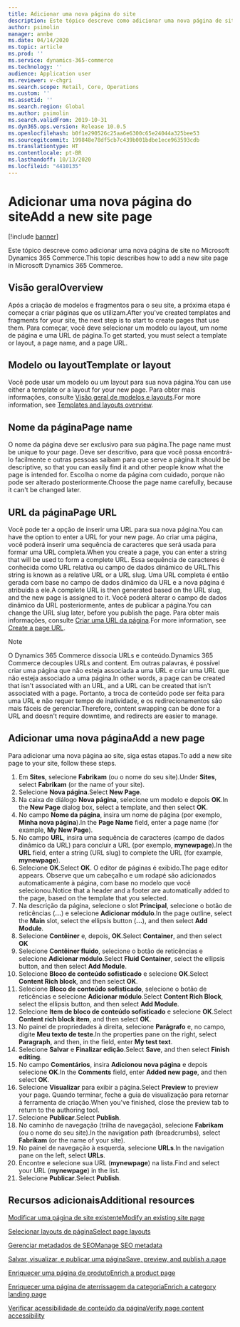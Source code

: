 ```yaml
---
title: Adicionar uma nova página do site
description: Este tópico descreve como adicionar uma nova página de site no Microsoft Dynamics 365 Commerce.
author: psimolin
manager: annbe
ms.date: 04/14/2020
ms.topic: article
ms.prod: ''
ms.service: dynamics-365-commerce
ms.technology: ''
audience: Application user
ms.reviewer: v-chgri
ms.search.scope: Retail, Core, Operations
ms.custom: ''
ms.assetid: ''
ms.search.region: Global
ms.author: psimolin
ms.search.validFrom: 2019-10-31
ms.dyn365.ops.version: Release 10.0.5
ms.openlocfilehash: b0f1e290526c25aa6e6300c65e24044a325bee53
ms.sourcegitcommit: 199848e78df5cb7c439b001bdbe1ece963593cdb
ms.translationtype: HT
ms.contentlocale: pt-BR
ms.lasthandoff: 10/13/2020
ms.locfileid: "4410135"
---
```

# <a name="add-a-new-site-page"></a><span data-ttu-id="2202d-103">Adicionar uma nova página do site</span><span class="sxs-lookup"><span data-stu-id="2202d-103">Add a new site page</span></span>


[!include [banner](includes/banner.md)]

<span data-ttu-id="2202d-104">Este tópico descreve como adicionar uma nova página de site no Microsoft Dynamics 365 Commerce.</span><span class="sxs-lookup"><span data-stu-id="2202d-104">This topic describes how to add a new site page in Microsoft Dynamics 365 Commerce.</span></span>

## <a name="overview"></a><span data-ttu-id="2202d-105">Visão geral</span><span class="sxs-lookup"><span data-stu-id="2202d-105">Overview</span></span>

<span data-ttu-id="2202d-106">Após a criação de modelos e fragmentos para o seu site, a próxima etapa é começar a criar páginas que os utilizam.</span><span class="sxs-lookup"><span data-stu-id="2202d-106">After you've created templates and fragments for your site, the next step is to start to create pages that use them.</span></span> <span data-ttu-id="2202d-107">Para começar, você deve selecionar um modelo ou layout, um nome de página e uma URL de página.</span><span class="sxs-lookup"><span data-stu-id="2202d-107">To get started, you must select a template or layout, a page name, and a page URL.</span></span>

## <a name="template-or-layout"></a><span data-ttu-id="2202d-108">Modelo ou layout</span><span class="sxs-lookup"><span data-stu-id="2202d-108">Template or layout</span></span>

<span data-ttu-id="2202d-109">Você pode usar um modelo ou um layout para sua nova página.</span><span class="sxs-lookup"><span data-stu-id="2202d-109">You can use either a template or a layout for your new page.</span></span> <span data-ttu-id="2202d-110">Para obter mais informações, consulte [Visão geral de modelos e layouts](templates-layouts-overview.md).</span><span class="sxs-lookup"><span data-stu-id="2202d-110">For more information, see [Templates and layouts overview](templates-layouts-overview.md).</span></span>

## <a name="page-name"></a><span data-ttu-id="2202d-111">Nome da página</span><span class="sxs-lookup"><span data-stu-id="2202d-111">Page name</span></span>

<span data-ttu-id="2202d-112">O nome da página deve ser exclusivo para sua página.</span><span class="sxs-lookup"><span data-stu-id="2202d-112">The page name must be unique to your page.</span></span> <span data-ttu-id="2202d-113">Deve ser descritivo, para que você possa encontrá-lo facilmente e outras pessoas saibam para que serve a página.</span><span class="sxs-lookup"><span data-stu-id="2202d-113">It should be descriptive, so that you can easily find it and other people know what the page is intended for.</span></span> <span data-ttu-id="2202d-114">Escolha o nome da página com cuidado, porque não pode ser alterado posteriormente.</span><span class="sxs-lookup"><span data-stu-id="2202d-114">Choose the page name carefully, because it can't be changed later.</span></span>

## <a name="page-url"></a><span data-ttu-id="2202d-115">URL da página</span><span class="sxs-lookup"><span data-stu-id="2202d-115">Page URL</span></span>

<span data-ttu-id="2202d-116">Você pode ter a opção de inserir uma URL para sua nova página.</span><span class="sxs-lookup"><span data-stu-id="2202d-116">You can have the option to enter a URL for your new page.</span></span> <span data-ttu-id="2202d-117">Ao criar uma página, você poderá inserir uma sequência de caracteres que será usada para formar uma URL completa.</span><span class="sxs-lookup"><span data-stu-id="2202d-117">When you create a page, you can enter a string that will be used to form a complete URL.</span></span> <span data-ttu-id="2202d-118">Essa sequência de caracteres é conhecida como URL relativa ou campo de dados dinâmico de URL.</span><span class="sxs-lookup"><span data-stu-id="2202d-118">This string is known as a relative URL or a URL slug.</span></span> <span data-ttu-id="2202d-119">Uma URL completa é então gerada com base no campo de dados dinâmico da URL e a nova página é atribuída a ele.</span><span class="sxs-lookup"><span data-stu-id="2202d-119">A complete URL is then generated based on the URL slug, and the new page is assigned to it.</span></span> <span data-ttu-id="2202d-120">Você poderá alterar o campo de dados dinâmico da URL posteriormente, antes de publicar a página.</span><span class="sxs-lookup"><span data-stu-id="2202d-120">You can change the URL slug later, before you publish the page.</span></span> <span data-ttu-id="2202d-121">Para obter mais informações, consulte [Criar uma URL da página](create-page-URL.md).</span><span class="sxs-lookup"><span data-stu-id="2202d-121">For more information, see [Create a page URL](create-page-URL.md).</span></span>

> [!NOTE]
> <span data-ttu-id="2202d-122">O Dynamics 365 Commerce dissocia URLs e conteúdo.</span><span class="sxs-lookup"><span data-stu-id="2202d-122">Dynamics 365 Commerce decouples URLs and content.</span></span> <span data-ttu-id="2202d-123">Em outras palavras, é possível criar uma página que não esteja associada a uma URL e criar uma URL que não esteja associado a uma página.</span><span class="sxs-lookup"><span data-stu-id="2202d-123">In other words, a page can be created that isn't associated with an URL, and a URL can be created that isn't associated with a page.</span></span> <span data-ttu-id="2202d-124">Portanto, a troca de conteúdo pode ser feita para uma URL e não requer tempo de inatividade, e os redirecionamentos são mais fáceis de gerenciar.</span><span class="sxs-lookup"><span data-stu-id="2202d-124">Therefore, content swapping can be done for a URL and doesn't require downtime, and redirects are easier to manage.</span></span>

## <a name="add-a-new-page"></a><span data-ttu-id="2202d-125">Adicionar uma nova página</span><span class="sxs-lookup"><span data-stu-id="2202d-125">Add a new page</span></span>

<span data-ttu-id="2202d-126">Para adicionar uma nova página ao site, siga estas etapas.</span><span class="sxs-lookup"><span data-stu-id="2202d-126">To add a new site page to your site, follow these steps.</span></span>

1. <span data-ttu-id="2202d-127">Em **Sites**, selecione **Fabrikam** (ou o nome do seu site).</span><span class="sxs-lookup"><span data-stu-id="2202d-127">Under **Sites**, select **Fabrikam** (or the name of your site).</span></span>
1. <span data-ttu-id="2202d-128">Selecione **Nova página**.</span><span class="sxs-lookup"><span data-stu-id="2202d-128">Select **New Page**.</span></span>
1. <span data-ttu-id="2202d-129">Na caixa de diálogo **Nova página**, selecione um modelo e depois **OK**.</span><span class="sxs-lookup"><span data-stu-id="2202d-129">In the **New Page** dialog box, select a template, and then select **OK**.</span></span>
1. <span data-ttu-id="2202d-130">No campo **Nome da página**, insira um nome de página (por exemplo, **Minha nova página**).</span><span class="sxs-lookup"><span data-stu-id="2202d-130">In the **Page Name** field, enter a page name (for example, **My New Page**).</span></span>
1. <span data-ttu-id="2202d-131">No campo **URL**, insira uma sequência de caracteres (campo de dados dinâmico da URL) para concluir a URL (por exemplo, **mynewpage**).</span><span class="sxs-lookup"><span data-stu-id="2202d-131">In the **URL** field, enter a string (URL slug) to complete the URL (for example, **mynewpage**).</span></span>
1. <span data-ttu-id="2202d-132">Selecione **OK**.</span><span class="sxs-lookup"><span data-stu-id="2202d-132">Select **OK**.</span></span> <span data-ttu-id="2202d-133">O editor de páginas é exibido.</span><span class="sxs-lookup"><span data-stu-id="2202d-133">The page editor appears.</span></span> <span data-ttu-id="2202d-134">Observe que um cabeçalho e um rodapé são adicionados automaticamente à página, com base no modelo que você selecionou.</span><span class="sxs-lookup"><span data-stu-id="2202d-134">Notice that a header and a footer are automatically added to the page, based on the template that you selected.</span></span>
1. <span data-ttu-id="2202d-135">Na descrição da página, selecione o slot **Principal**, selecione o botão de reticências (**...**) e selecione **Adicionar módulo**.</span><span class="sxs-lookup"><span data-stu-id="2202d-135">In the page outline, select the **Main** slot, select the ellipsis button (**...**), and then select **Add Module**.</span></span>
1. <span data-ttu-id="2202d-136">Selecione **Contêiner** e, depois, **OK**.</span><span class="sxs-lookup"><span data-stu-id="2202d-136">Select **Container**, and then select **OK**</span></span>
1. <span data-ttu-id="2202d-137">Selecione **Contêiner fluido**, selecione o botão de reticências e selecione **Adicionar módulo**.</span><span class="sxs-lookup"><span data-stu-id="2202d-137">Select **Fluid Container**, select the ellipsis button, and then select **Add Module**.</span></span>
1. <span data-ttu-id="2202d-138">Selecione **Bloco de conteúdo sofisticado** e selecione **OK**.</span><span class="sxs-lookup"><span data-stu-id="2202d-138">Select **Content Rich block**, and then select **OK**.</span></span>
1. <span data-ttu-id="2202d-139">Selecione **Bloco de conteúdo sofisticado**, selecione o botão de reticências e selecione **Adicionar módulo**.</span><span class="sxs-lookup"><span data-stu-id="2202d-139">Select **Content Rich Block**, select the ellipsis button, and then select **Add Module**.</span></span>
1. <span data-ttu-id="2202d-140">Selecione **Item de bloco de conteúdo sofisticado** e selecione **OK**.</span><span class="sxs-lookup"><span data-stu-id="2202d-140">Select **Content rich block item**, and then select **OK**.</span></span>
1. <span data-ttu-id="2202d-141">No painel de propriedades à direita, selecione **Parágrafo** e, no campo, digite **Meu texto de teste**.</span><span class="sxs-lookup"><span data-stu-id="2202d-141">In the properties pane on the right, select **Paragraph**, and then, in the field, enter **My test text**.</span></span>
1. <span data-ttu-id="2202d-142">Selecione **Salvar** e **Finalizar edição**.</span><span class="sxs-lookup"><span data-stu-id="2202d-142">Select **Save**, and then select **Finish editing**.</span></span>
1. <span data-ttu-id="2202d-143">No campo **Comentários**, insira **Adicionou nova página** e depois selecione **OK**.</span><span class="sxs-lookup"><span data-stu-id="2202d-143">In the **Comments** field, enter **Added new page**, and then select **OK**.</span></span>
1. <span data-ttu-id="2202d-144">Selecione **Visualizar** para exibir a página.</span><span class="sxs-lookup"><span data-stu-id="2202d-144">Select **Preview** to preview your page.</span></span> <span data-ttu-id="2202d-145">Quando terminar, feche a guia de visualização para retornar à ferramenta de criação.</span><span class="sxs-lookup"><span data-stu-id="2202d-145">When you've finished, close the preview tab to return to the authoring tool.</span></span>
1. <span data-ttu-id="2202d-146">Selecione **Publicar**.</span><span class="sxs-lookup"><span data-stu-id="2202d-146">Select **Publish**.</span></span>
1. <span data-ttu-id="2202d-147">No caminho de navegação (trilha de navegação), selecione **Fabrikam** (ou o nome do seu site).</span><span class="sxs-lookup"><span data-stu-id="2202d-147">In the navigation path (breadcrumbs), select **Fabrikam** (or the name of your site).</span></span>
1. <span data-ttu-id="2202d-148">No painel de navegação à esquerda, selecione **URLs**.</span><span class="sxs-lookup"><span data-stu-id="2202d-148">In the navigation pane on the left, select **URLs**.</span></span>
1. <span data-ttu-id="2202d-149">Encontre e selecione sua URL (**mynewpage**) na lista.</span><span class="sxs-lookup"><span data-stu-id="2202d-149">Find and select your URL (**mynewpage**) in the list.</span></span>
1. <span data-ttu-id="2202d-150">Selecione **Publicar**.</span><span class="sxs-lookup"><span data-stu-id="2202d-150">Select **Publish**.</span></span>

## <a name="additional-resources"></a><span data-ttu-id="2202d-151">Recursos adicionais</span><span class="sxs-lookup"><span data-stu-id="2202d-151">Additional resources</span></span>

[<span data-ttu-id="2202d-152">Modificar uma página de site existente</span><span class="sxs-lookup"><span data-stu-id="2202d-152">Modify an existing site page</span></span>](modify-existing-page.md)

[<span data-ttu-id="2202d-153">Selecionar layouts de página</span><span class="sxs-lookup"><span data-stu-id="2202d-153">Select page layouts</span></span>](select-page-layouts.md)

[<span data-ttu-id="2202d-154">Gerenciar metadados de SEO</span><span class="sxs-lookup"><span data-stu-id="2202d-154">Manage SEO metadata</span></span>](manage-seo-metadata.md)

[<span data-ttu-id="2202d-155">Salvar, visualizar, e publicar uma página</span><span class="sxs-lookup"><span data-stu-id="2202d-155">Save, preview, and publish a page</span></span>](save-preview-publish-page.md)

[<span data-ttu-id="2202d-156">Enriquecer uma página de produto</span><span class="sxs-lookup"><span data-stu-id="2202d-156">Enrich a product page</span></span>](enrich-product-page.md)

[<span data-ttu-id="2202d-157">Enriquecer uma página de aterrissagem da categoria</span><span class="sxs-lookup"><span data-stu-id="2202d-157">Enrich a category landing page</span></span>](enrich-category-page.md)

[<span data-ttu-id="2202d-158">Verificar acessibilidade de conteúdo da página</span><span class="sxs-lookup"><span data-stu-id="2202d-158">Verify page content accessibility</span></span>](verify-accessibility.md)
